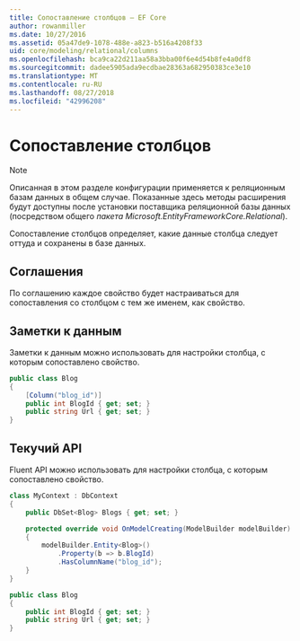 ```yaml
---
title: Сопоставление столбцов — EF Core
author: rowanmiller
ms.date: 10/27/2016
ms.assetid: 05a47de9-1078-488e-a823-b516a4208f33
uid: core/modeling/relational/columns
ms.openlocfilehash: bca9ca22d211aa58a3bba00f6e4d54b8fe4a0df8
ms.sourcegitcommit: dadee5905ada9ecdbae28363a682950383ce3e10
ms.translationtype: MT
ms.contentlocale: ru-RU
ms.lasthandoff: 08/27/2018
ms.locfileid: "42996208"
---
```

# <a name="column-mapping"></a>Сопоставление столбцов

> [!NOTE]  
> Описанная в этом разделе конфигурации применяется к реляционным базам данных в общем случае. Показанные здесь методы расширения будут доступны после установки поставщика реляционной базы данных (посредством общего *пакета Microsoft.EntityFrameworkCore.Relational*).

Сопоставление столбцов определяет, какие данные столбца следует оттуда и сохранены в базе данных.

## <a name="conventions"></a>Соглашения

По соглашению каждое свойство будет настраиваться для сопоставления со столбцом с тем же именем, как свойство.

## <a name="data-annotations"></a>Заметки к данным

Заметки к данным можно использовать для настройки столбца, с которым сопоставлено свойство.

<!-- [!code-csharp[Main](samples/core/relational/Modeling/DataAnnotations/Samples/Relational/Column.cs?highlight=3)] -->
``` csharp
public class Blog
{
    [Column("blog_id")]
    public int BlogId { get; set; }
    public string Url { get; set; }
}
```

## <a name="fluent-api"></a>Текучий API

Fluent API можно использовать для настройки столбца, с которым сопоставлено свойство.

<!-- [!code-csharp[Main](samples/core/relational/Modeling/FluentAPI/Samples/Relational/Column.cs?highlight=7,8,9)] -->
``` csharp
class MyContext : DbContext
{
    public DbSet<Blog> Blogs { get; set; }

    protected override void OnModelCreating(ModelBuilder modelBuilder)
    {
        modelBuilder.Entity<Blog>()
            .Property(b => b.BlogId)
            .HasColumnName("blog_id");
    }
}

public class Blog
{
    public int BlogId { get; set; }
    public string Url { get; set; }
}
```
